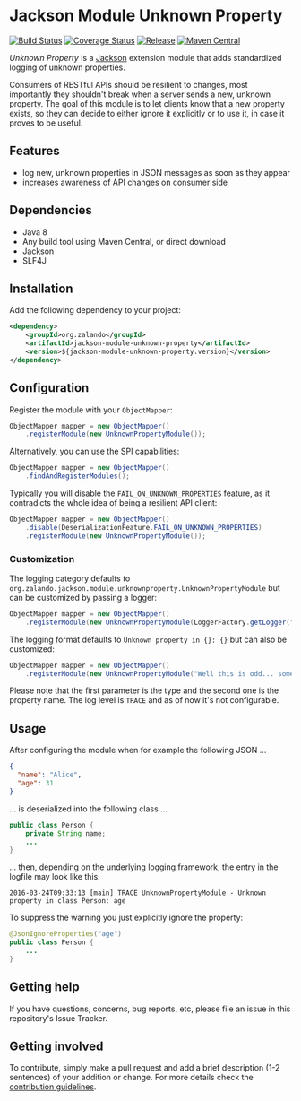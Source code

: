 # Jackson Module Unknown Property

[![Build Status](https://img.shields.io/travis/zalando/jackson-module-unknown-property.svg)](https://travis-ci.org/zalando/jackson-module-unknown-property)
[![Coverage Status](https://img.shields.io/coveralls/zalando/jackson-module-unknown-property.svg)](https://coveralls.io/r/zalando/jackson-module-unknown-property)
[![Release](https://img.shields.io/github/release/zalando/jackson-module-unknown-property.svg)](https://github.com/zalando/jackson-module-unknown-property/releases)
[![Maven Central](https://img.shields.io/maven-central/v/org.zalando/jackson-module-unknown-property.svg)](https://maven-badges.herokuapp.com/maven-central/org.zalando/jackson-module-unknown-property)

*Unknown Property* is a [Jackson](https://github.com/codehaus/jackson) extension module that adds standardized logging 
of unknown properties.

Consumers of RESTful APIs should be resilient to changes, most importantly they shouldn't break when a server sends
a new, unknown property. The goal of this module is to let clients know that a new property exists, so they can decide
to either ignore it explicitly or to use it, in case it proves to be useful.

## Features

- log new, unknown properties in JSON messages as soon as they appear
- increases awareness of API changes on consumer side

## Dependencies

- Java 8
- Any build tool using Maven Central, or direct download
- Jackson
- SLF4J

## Installation

Add the following dependency to your project:

```xml
<dependency>
    <groupId>org.zalando</groupId>
    <artifactId>jackson-module-unknown-property</artifactId>
    <version>${jackson-module-unknown-property.version}</version>
</dependency>
```

## Configuration

Register the module with your `ObjectMapper`:

```java
ObjectMapper mapper = new ObjectMapper()
    .registerModule(new UnknownPropertyModule());
```

Alternatively, you can use the SPI capabilities:

```java
ObjectMapper mapper = new ObjectMapper()
    .findAndRegisterModules();
```

Typically you will disable the `FAIL_ON_UNKNOWN_PROPERTIES` feature, as it contradicts the whole idea of being a
resilient API client:

```java
ObjectMapper mapper = new ObjectMapper()
    .disable(DeserializationFeature.FAIL_ON_UNKNOWN_PROPERTIES)
    .registerModule(new UnknownPropertyModule());
```

### Customization

The logging category defaults to `org.zalando.jackson.module.unknownproperty.UnknownPropertyModule` but can be
customized by passing a logger: 

```java
ObjectMapper mapper = new ObjectMapper()
    .registerModule(new UnknownPropertyModule(LoggerFactory.getLogger("unknown-property")));
```

The logging format defaults to `Unknown property in {}: {}` but can also be customized:

```java
ObjectMapper mapper = new ObjectMapper()
    .registerModule(new UnknownPropertyModule("Well this is odd... somebody changed {} and added '{}'"));
```

Please note that the first parameter is the type and the second one is the property name. The log level is `TRACE` and
as of now it's not configurable.

## Usage

After configuring the module when for example the following JSON ...

```json
{
  "name": "Alice",
  "age": 31
}
```

... is deserialized into the following class ...

```java
public class Person {
    private String name;
    ...
}
```

... then, depending on the underlying logging framework, the entry in the logfile may look like this:

```
2016-03-24T09:33:13 [main] TRACE UnknownPropertyModule - Unknown property in class Person: age
```

To suppress the warning you just explicitly ignore the property:

```java
@JsonIgnoreProperties("age")
public class Person {
    ...
}
```

## Getting help

If you have questions, concerns, bug reports, etc, please file an issue in this repository's Issue Tracker.

## Getting involved

To contribute, simply make a pull request and add a brief description (1-2 sentences) of your addition or change. For
more details check the [contribution guidelines](CONTRIBUTING.md).